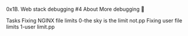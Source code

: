 0x1B. Web stack debugging #4
About
More debugging 🐛

Tasks
Fixing NGINX file limits
0-the sky is the limit not.pp
Fixing user file limits
1-user limit.pp
